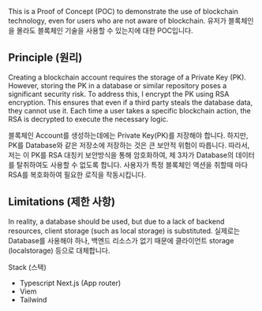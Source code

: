 This is a Proof of Concept (POC) to demonstrate the use of blockchain technology, even for users who are not aware of blockchain.
유저가 블록체인을 몰라도 블록체인 기술을 사용할 수 있는지에 대한 POC입니다.

## Principle (원리)
Creating a blockchain account requires the storage of a Private Key (PK). However, storing the PK in a database or similar repository poses a significant security risk. To address this, I encrypt the PK using RSA encryption. This ensures that even if a third party steals the database data, they cannot use it. Each time a user takes a specific blockchain action, the RSA is decrypted to execute the necessary logic. 

블록체인 Account를 생성하는데에는 Private Key(PK)를 저장해야 합니다. 하지만, PK를 Database와 같은 저장소에 저장하는 것은 큰 보안적 위험이 따릅니다. 따라서, 저는 이 PK를 RSA 대칭키 보안방식을 통해 암호화하여, 제 3자가 Database의 데이터를 탈취하여도 사용할 수 없도록 합니다. 사용자가 특정 블록체인 액션을 취할때 마다 RSA를 복호화하여 필요한 로직을 작동시킵니다.

## Limitations (제한 사항)
In reality, a database should be used, but due to a lack of backend resources, client storage (such as local storage) is substituted. 
실제로는 Database를 사용해야 하나, 백엔드 리소스가 없기 때문에 클라이언트 storage (localstorage) 등으로 대체합니다.

Stack (스택)
- Typescript Next.js (App router)
- Viem
- Tailwind

